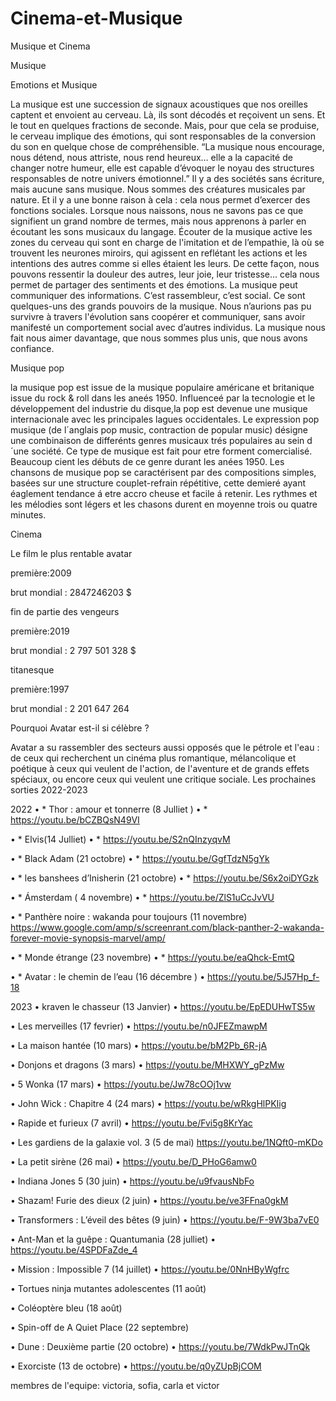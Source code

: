 # Cinema-et-Musique
 
Musique et Cinema

Musique

Emotions et Musique

La musique est une succession de signaux acoustiques que nos oreilles captent et envoient au cerveau. Là, ils sont décodés et reçoivent un sens. Et le tout en quelques fractions de seconde. Mais, pour que cela se produise, le cerveau implique des émotions, qui sont responsables de la conversion du son en quelque chose de compréhensible. “La musique nous encourage, nous détend, nous attriste, nous rend heureux… elle a la capacité de changer notre humeur, elle est capable d’évoquer le noyau des structures responsables de notre univers émotionnel.” Il y a des sociétés sans écriture, mais aucune sans musique. Nous sommes des créatures musicales par nature. Et il y a une bonne raison à cela : cela nous permet d’exercer des fonctions sociales. Lorsque nous naissons, nous ne savons pas ce que signifient un grand nombre de termes, mais nous apprenons à parler en écoutant les sons musicaux du langage. Écouter de la musique active les zones du cerveau qui sont en charge de l'imitation et de l’empathie, là où se trouvent les neurones miroirs, qui agissent en reflétant les actions et les intentions des autres comme si elles étaient les leurs. De cette façon, nous pouvons ressentir la douleur des autres, leur joie, leur tristesse… cela nous permet de partager des sentiments et des émotions. La musique peut communiquer des informations. C’est rassembleur, c’est social. Ce sont quelques-uns des grands pouvoirs de la musique. Nous n’aurions pas pu survivre à travers l'évolution sans coopérer et communiquer, sans avoir manifesté un comportement social avec d’autres individus. La musique nous fait nous aimer davantage, que nous sommes plus unis, que nous avons confiance.

Musique pop

la musique pop est issue de la musique populaire américane et britanique issue du rock & roll dans les aneés 1950. Influenceé par la tecnologie et le développement del industrie du disque,la pop est devenue une musique internacionale avec les principales lagues occidentales. Le expression pop musique (de l´anglais pop music, contraction de popular music) désigne une combinaison de differénts genres musicaux trés populaires au sein d´une société. Ce type de musique est fait pour etre forment comercialisé. Beaucoup cient les débuts de ce genre durant les anées 1950. Les chansons de musique pop se caractérisent par des compositions simples, basées sur une structure couplet-refrain répétitive, cette demieré ayant éaglement tendance á etre accro cheuse et facile á retenir. Les rythmes et les mélodies sont légers et les chasons durent en moyenne trois ou quatre minutes.

Cinema

Le film le plus rentable
avatar

première:2009

brut mondial : 2847246203 $

fin de partie des vengeurs

première:2019

brut mondial : 2 797 501 328 $

titanesque

première:1997

brut mondial : 2 201 647 264

Pourquoi Avatar est-il si célèbre ?

Avatar a su rassembler des secteurs aussi opposés que le pétrole et l'eau : de ceux qui recherchent un cinéma plus romantique, mélancolique et poétique à ceux qui veulent de l'action, de l'aventure et de grands effets spéciaux, ou encore ceux qui veulent une critique sociale.
Les prochaines sorties 2022-2023

2022 • * Thor : amour et tonnerre (8 Julliet ) • * https://youtu.be/bCZBQsN49VI

• * Elvis(14 Julliet) • * https://youtu.be/S2nQInzyqvM

• * Black Adam (21 octobre) • * https://youtu.be/GgfTdzN5gYk

• * les banshees d’Inisherin (21 octobre) • * https://youtu.be/S6x2oiDYGzk

• * Ámsterdam ( 4 novembre) • * https://youtu.be/ZlS1uCcJvVU

• * Panthère noire : wakanda pour toujours (11 novembre) https://www.google.com/amp/s/screenrant.com/black-panther-2-wakanda-forever-movie-synopsis-marvel/amp/

• * Monde étrange (23 novembre) • * https://youtu.be/eaQhck-EmtQ

• * Avatar : le chemin de l’eau (16 décembre ) • https://youtu.be/5J57Hp_f-18

2023 • kraven le chasseur (13 Janvier) • https://youtu.be/EpEDUHwTS5w

• Les merveilles (17 fevrier) • https://youtu.be/n0JFEZmawpM

• La maison hantée (10 mars) • https://youtu.be/bM2Pb_6R-jA

• Donjons et dragons (3 mars) • https://youtu.be/MHXWY_gPzMw

• 5 Wonka (17 mars) • https://youtu.be/Jw78cOOj1vw

• John Wick : Chapitre 4 (24 mars) • https://youtu.be/wRkgHlPKIig

• Rapide et furieux (7 avril) • https://youtu.be/Fvi5g8KrYac

• Les gardiens de la galaxie vol. 3 (5 de mai) https://youtu.be/1NQft0-mKDo

• La petit sirène (26 mai) • https://youtu.be/D_PHoG6amw0

• Indiana Jones 5 (30 juin) • https://youtu.be/u9fvausNbFo

• Shazam! Furie des dieux (2 juin) • https://youtu.be/ve3FFna0gkM

• Transformers : L’éveil des bêtes (9 juin) • https://youtu.be/F-9W3ba7vE0

• Ant-Man et la guêpe : Quantumania (28 julliet) • https://youtu.be/4SPDFaZde_4

• Mission : Impossible 7 (14 juillet) • https://youtu.be/0NnHByWgfrc

• Tortues ninja mutantes adolescentes (11 août)

• Coléoptère bleu (18 août)

• Spin-off de A Quiet Place (22 septembre)

• Dune : Deuxième partie (20 octobre) • https://youtu.be/7WdkPwJTnQk

• Exorciste (13 de octobre) • https://youtu.be/q0yZUpBjCOM

membres de l'equipe:
victoria, sofia, carla et victor 
